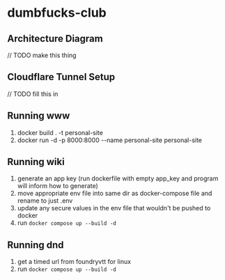 # dumbfucks-club

## Architecture Diagram
// TODO make this thing

## Cloudflare Tunnel Setup
// TODO fill this in

## Running www
1. docker build . -t personal-site
2. docker run -d -p 8000:8000 --name personal-site personal-site

## Running wiki

1. generate an app key (run dockerfile with empty app_key and program will inform how to generate)
2. move appropriate env file into same dir as docker-compose file and rename to just .env
3. update any secure values in the env file that wouldn't be pushed to docker
4. run `docker compose up --build -d`

## Running dnd
1. get a timed url from foundryvtt for linux
2. run `docker compose up --build -d`

